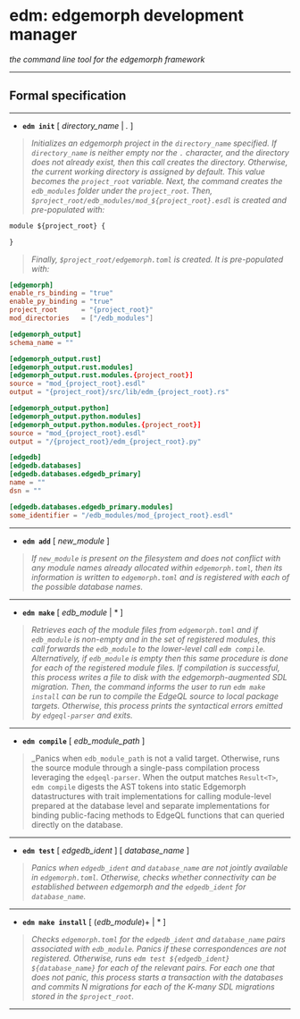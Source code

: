 # edm: edgemorph development manager
_the command line tool for the edgemorph framework_

***

## Formal specification

***

* **`edm init`** [ _directory_name_ | _._ ] 
> _Initializes an edgemorph project in the `directory_name` specified. If `directory_name` is neither empty nor the `.` character, and the directory does not already exist, then this call creates the directory. Otherwise, the current working directory is assigned by default. This value becomes the `project_root` variable. Next, the command creates the `edb_modules` folder under the `project_root`. Then, `$project_root/edb_modules/mod_${project_root}.esdl` is created and pre-populated with:_

```sql
module ${project_root} {

}
```

> _Finally, `$project_root/edgemorph.toml` is created. It is pre-populated with:_

```toml
[edgemorph]
enable_rs_binding = "true"
enable_py_binding = "true"
project_root      = "{project_root}"
mod_directories   = ["/edb_modules"]

[edgemorph_output]
schema_name = ""

[edgemorph_output.rust]
[edgemorph_output.rust.modules]
[edgemorph_output.rust.modules.{project_root}]
source = "mod_{project_root}.esdl"
output = "{project_root}/src/lib/edm_{project_root}.rs"

[edgemorph_output.python]
[edgemorph_output.python.modules]
[edgemorph_output.python.modules.{project_root}]
source = "mod_{project_root}.esdl"
output = "/{project_root}/edm_{project_root}.py"

[edgedb]
[edgedb.databases]
[edgedb.databases.edgedb_primary]
name = ""
dsn = ""

[edgedb.databases.edgedb_primary.modules]
some_identifier = "/edb_modules/mod_{project_root}.esdl"
```

***

* **`edm add`** [ _new_module_ ]
> _If `new_module` is present on the filesystem and does not conflict with any module names already allocated within `edgemorph.toml`, then its information is written to `edgemorph.toml` and is registered with each of the possible database names._

*** 

* **`edm make`** [ _edb_module_ | * ]
> _Retrieves each of the module files from `edgemorph.toml` and if `edb_module` is non-empty and in the set of registered modules, this call forwards the `edb_module` to the lower-level call `edm compile`. Alternatively, if `edb_module` is empty then this same procedure is done for each of the registered module files. If compilation is successful, this process writes a file to disk with the edgemorph-augmented SDL migration. Then, the command informs the user to run `edm make install` can be run to compile the EdgeQL source to local package targets. Otherwise, this process prints the syntactical errors emitted by `edgeql-parser` and exits._

***

* **`edm compile`** [ _edb_module_path_ ]
> _Panics when `edb_module_path` is not a valid target. Otherwise, runs the source module through a single-pass compilation process leveraging the `edgeql-parser`. When the output matches `Result<T>`, `edm compile` digests the AST tokens into static Edgemorph datastructures with trait implementations for calling module-level prepared at the database level and separate implementations for binding public-facing methods to EdgeQL functions that can queried directly on the database.

*** 

* **`edm test`** [ _edgedb_ident_ ] [ _database_name_ ]
> _Panics when `edgedb_ident` and `database_name` are not jointly available in `edgemorph.toml`. Otherwise, checks whether connectivity can be established between edgemorph and the `edgedb_ident` for `database_name`._
***

* **`edm make install`** [ (_edb_module_)+ | * ]
> _Checks `edgemorph.toml` for the `edgedb_ident` and `database_name` pairs associated with `edb_module`. Panics if these correspondences are not registered. Otherwise, runs `edm test ${edgedb_ident} ${database_name}` for each of the relevant pairs. For each one that does not panic, this process starts a transaction with the databases and commits N migrations for each of the K-many SDL migrations stored in the `$project_root`._

***
